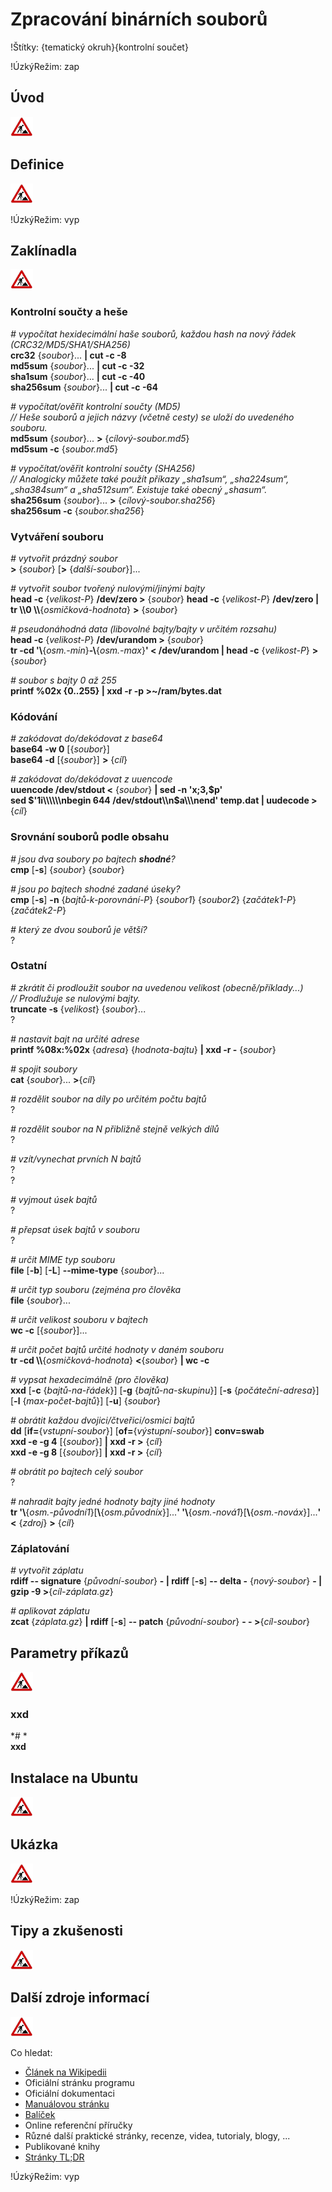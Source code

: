 <!--

Linux Kniha kouzel, kapitola Zpracování binárních souborů
Copyright (c) 2019 Singularis <singularis@volny.cz>

Toto dílo je dílem svobodné kultury; můžete ho šířit a modifikovat pod
podmínkami licence Creative Commons Attribution-ShareAlike 4.0 International
vydané neziskovou organizací Creative Commons. Text licence je přiložený
k tomuto projektu nebo ho můžete najít na webové adrese:

https://creativecommons.org/licenses/by-sa/4.0/

-->
<!--
Poznámky:

⊨
-->

# Zpracování binárních souborů

!Štítky: {tematický okruh}{kontrolní součet}

!ÚzkýRežim: zap

## Úvod
<!--
- Vymezte, co je předmětem této kapitoly.
- Obecně popište základní principy, na kterých fungují používané nástroje.
- Uveďte, co kapitola nepokrývá, ačkoliv by to čtenář mohl očekávat.
-->
![ve výstavbě](../obrazky/ve-vystavbe.png)

## Definice
<!--
- Uveďte výčet specifických pojmů pro použití v této kapitole a tyto pojmy definujte co nejprecizněji.
-->
![ve výstavbě](../obrazky/ve-vystavbe.png)

!ÚzkýRežim: vyp

## Zaklínadla
<!--
- Rozdělte na podsekce a naplňte „zaklínadly“.
-->
![ve výstavbě](../obrazky/ve-vystavbe.png)

### Kontrolní součty a heše

*# vypočítat hexidecimální haše souborů, každou hash na nový řádek (CRC32/MD5/SHA1/SHA256)*<br>
**crc32** {*soubor*}... **\| cut -c -8**<br>
**md5sum** {*soubor*}... **\| cut -c -32**<br>
**sha1sum** {*soubor*}... **\| cut -c -40**<br>
**sha256sum** {*soubor*}... **\| cut -c -64**

*# vypočítat/ověřit kontrolní součty (MD5)*<br>
*// Heše souborů a jejich názvy (včetně cesty) se uloží do uvedeného souboru.*<br>
**md5sum** {*soubor*}... **&gt;** {*cílový-soubor.md5*}<br>
**md5sum -c** {*soubor.md5*}

*# vypočítat/ověřit kontrolní součty (SHA256)*<br>
*// Analogicky můžete také použít příkazy „sha1sum“, „sha224sum“, „sha384sum“ a „sha512sum“. Existuje také obecný „shasum“.*<br>
**sha256sum** {*soubor*}... **&gt;** {*cílový-soubor.sha256*}<br>
**sha256sum -c** {*soubor.sha256*}

### Vytváření souboru

*# vytvořit prázdný soubor*<br>
**&gt;** {*soubor*} [**&gt;** {*další-soubor*}]...

*# vytvořit soubor tvořený nulovými/jinými bajty*<br>
**head -c** {*velikost-P*} **/dev/zero &gt;** {*soubor*}
**head -c** {*velikost-P*} **/dev/zero \| tr \\\\0 \\\\**{*osmičková-hodnota*} **&gt;** {*soubor*}

*# pseudonáhodná data (libovolné bajty/bajty v určitém rozsahu)*<br>
**head -c** {*velikost-P*} **/dev/urandom &gt;** {*soubor*}<br>
**tr -cd '\\**{*osm.-min*}**-\\**{*osm.-max*}**' &lt; /dev/urandom \| head -c** {*velikost-P*} **&gt;** {*soubor*}

*# soubor s bajty 0 až 255*<br>
**printf %02x {0..255} \| xxd -r -p &gt;~/ram/bytes.dat**



### Kódování

*# zakódovat do/dekódovat z base64*<br>
**base64 -w 0** [{*soubor*}]<br>
**base64 -d** [{*soubor*}] **&gt;** {*cíl*}

*# zakódovat do/dekódovat z uuencode*<br>
**uuencode /dev/stdout &lt;** {*soubor*} **\| sed -n 'x;3,$p'**<br>
**sed $'1i\\\\\\nbegin 644 /dev/stdout\\n$a\\\\\\nend' temp.dat \| uudecode &gt;** {*cíl*}

### Srovnání souborů podle obsahu

*# jsou dva soubory po bajtech **shodné**?*<br>
**cmp** [**-s**] {*soubor*} {*soubor*}

*# jsou po bajtech shodné zadané úseky?*<br>
**cmp** [**-s**] **-n** {*bajtů-k-porovnání-P*} {*soubor1*} {*soubor2*} {*začátek1-P*} {*začátek2-P*}


*# který ze dvou souborů je větší?*<br>
?

### Ostatní

*# zkrátit či prodloužit soubor na uvedenou velikost (obecně/příklady...)*<br>
*// Prodlužuje se nulovými bajty.*<br>
**truncate -s** {*velikost*} {*soubor*}...<br>
?

*# nastavit bajt na určité adrese*<br>
**printf %08x:%02x** {*adresa*} {*hodnota-bajtu*} **\| xxd -r -** {*soubor*}

*# spojit soubory*<br>
**cat** {*soubor*}... **&gt;**{*cíl*}

*# rozdělit soubor na díly po určitém počtu bajtů*<br>
?

*# rozdělit soubor na N přibližně stejně velkých dílů*<br>
?

*# vzít/vynechat prvních N bajtů*<br>
?<br>
?

*# vyjmout úsek bajtů*<br>
?

*# přepsat úsek bajtů v souboru*<br>
?

*# určit MIME typ souboru*<br>
**file** [**-b**] <nic>[**-L**] **\-\-mime-type** {*soubor*}...

*# určit typ souboru (zejména pro člověka*<br>
**file** {*soubor*}...

*# určit velikost souboru v bajtech*<br>
**wc -c** [{*soubor*}]...

*# určit počet bajtů určité hodnoty v daném souboru*<br>
**tr -cd \\\\**{*osmičková-hodnota*} **&lt;**{*soubor*} **\| wc -c**

*# vypsat hexadecimálně (pro člověka)*<br>
**xxd** [**-c** {*bajtů-na-řádek*}] <nic>[**-g** {*bajtů-na-skupinu*}] <nic>[**-s** {*počáteční-adresa*}] <nic>[**-l** {*max-počet-bajtů*}] <nic>[**-u**] {*soubor*}

*# obrátit každou dvojici/čtveřici/osmici bajtů*<br>
**dd** [**if=**{*vstupní-soubor*}] <nic>[**of=**{*výstupní-soubor*}] **conv=swab**<br>
**xxd -e -g 4** [{*soubor*}] **\| xxd -r &gt;** {*cíl*}<br>
**xxd -e -g 8** [{*soubor*}] **\| xxd -r &gt;** {*cíl*}

*# obrátit po bajtech celý soubor*<br>
?

<!--
?
gawk -b 'BEGIN {RS="....";OFS=ORS="";} {print substr(RT, 4, 1), substr(RT, 3, 1), substr(RT, 2, 1), substr(RT, 1, 1), $0}'
-->

*# nahradit bajty jedné hodnoty bajty jiné hodnoty*<br>
**tr '\\**{*osm.-původní1*}[**\\**{*osm.původníx*}]...**' '\\**{*osm.-nová1*}[**\\**{*osm.-nováx*}]...**' &lt;** {*zdroj*} **&gt;** {*cíl*}



<!--

Délka je nezáporný počet bajtů, případně s násobící příponou „K“ (2^10), „M“ (2^20), „G“ (2^30), „T“ (2^40) či „P“ (2^50).

-->

### Záplatování

<!--
Možnosti:
- bsdiff (jen pro malé soubory)
- rdiff
- xdelta (selhala na zkušebním vstupu)
-->

*# vytvořit záplatu*<br>
**rdiff \-\- signature** {*původní-soubor*} **- \| rdiff** [**-s**] **\-\- delta -** {*nový-soubor*} **- \| gzip -9 &gt;**{*cíl-záplata.gz*}

*# aplikovat záplatu*<br>
**zcat** {*záplata.gz*} **\| rdiff** [**-s**] **\-\- patch** {*původní-soubor*} **- - &gt;**{*cíl-soubor*}


## Parametry příkazů
<!--
- Pokud zaklínadla nepředstavují kompletní příkazy, v této sekci musíte popsat, jak z nich kompletní příkazy sestavit.
- Jinak by zde měl být přehled nejužitečnějších parametrů používaných nástrojů.
-->
![ve výstavbě](../obrazky/ve-vystavbe.png)

### xxd

*# *<br>
**xxd**



## Instalace na Ubuntu
<!--
- Jako zaklínadlo bez titulku uveďte příkazy (popř. i akce) nutné k instalaci a zprovoznění všech nástrojů požadovaných kterýmkoliv zaklínadlem uvedeným v kapitole. Po provedení těchto činností musí být nástroje plně zkonfigurované a připravené k práci.
- Ve výčtu balíčků k instalaci vycházejte z minimální instalace Ubuntu.
-->
![ve výstavbě](../obrazky/ve-vystavbe.png)

## Ukázka
<!--
- Tuto sekci ponechávat jen v kapitolách, kde dává smysl.
- Zdrojový kód, konfigurační soubor nebo interakce s programem, a to v úplnosti − ukázka musí být natolik úplná, aby ji v této podobě šlo spustit, ale současně natolik stručná, aby se vešla na jednu stranu A5.
- Snažte se v ukázce ilustrovat co nejvíc zaklínadel z této kapitoly.
-->
![ve výstavbě](../obrazky/ve-vystavbe.png)

!ÚzkýRežim: zap

## Tipy a zkušenosti
<!--
- Do odrážek uveďte konkrétní zkušenosti, které jste při práci s nástrojem získali; zejména případy, kdy vás chování programu překvapilo nebo očekáváte, že by mohlo překvapit začátečníky.
- Popište typické chyby nových uživatelů a jak se jim vyhnout.
- Buďte co nejstručnější; neodbíhejte k popisování čehokoliv vedlejšího, co je dost možné, že už čtenář zná.
-->
![ve výstavbě](../obrazky/ve-vystavbe.png)

## Další zdroje informací
<!--
- Uveďte, které informační zdroje jsou pro začátečníka nejlepší k získání rychlé a obsáhlé nápovědy. Typicky jsou to manuálové stránky, vestavěná nápověda programu nebo webové zdroje. Můžete uvést i přímé odkazy.
- V seznamu uveďte další webové zdroje, knihy apod.
- Pokud je vestavěná dokumentace programů (typicky v adresáři /usr/share/doc) užitečná, zmiňte ji také.
- Poznámka: Protože se tato sekce tiskne v úzkém režimu, zaklínadla smíte uvádět pouze bez titulku a bez poznámek pod čarou!
-->
![ve výstavbě](../obrazky/ve-vystavbe.png)

Co hledat:

* [Článek na Wikipedii](https://cs.wikipedia.org/wiki/Hlavn%C3%AD_strana)
* Oficiální stránku programu
* Oficiální dokumentaci
* [Manuálovou stránku](http://manpages.ubuntu.com/)
* [Balíček](https://packages.ubuntu.com/)
* Online referenční příručky
* Různé další praktické stránky, recenze, videa, tutorialy, blogy, ...
* Publikované knihy
* [Stránky TL;DR](https://github.com/tldr-pages/tldr/tree/master/pages/common)

!ÚzkýRežim: vyp

